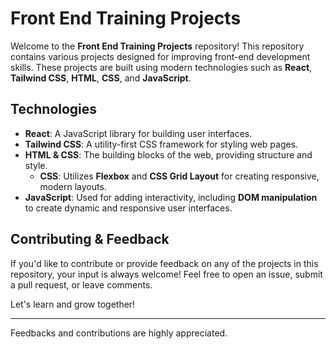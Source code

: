# Front End Training Projects

Welcome to the **Front End Training Projects** repository! This repository contains various projects designed for improving front-end development skills. These projects are built using modern technologies such as **React**, **Tailwind CSS**, **HTML**, **CSS**, and **JavaScript**.

## Technologies

- **React**: A JavaScript library for building user interfaces.
- **Tailwind CSS**: A utility-first CSS framework for styling web pages.
- **HTML & CSS**: The building blocks of the web, providing structure and style.  
  - **CSS**: Utilizes **Flexbox** and **CSS Grid Layout** for creating responsive, modern layouts.
- **JavaScript**: Used for adding interactivity, including **DOM manipulation** to create dynamic and responsive user interfaces.

## Contributing & Feedback

If you'd like to contribute or provide feedback on any of the projects in this repository, your input is always welcome! Feel free to open an issue, submit a pull request, or leave comments.

Let's learn and grow together!

---
Feedbacks and contributions are highly appreciated.
